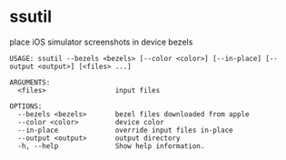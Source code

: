 <!-- 
This source file is part of the ssutil open-source project

SPDX-FileCopyrightText: 2025 Lukas Kollmer

SPDX-License-Identifier: MIT
-->

# ssutil

place iOS simulator screenshots in device bezels


```
USAGE: ssutil --bezels <bezels> [--color <color>] [--in-place] [--output <output>] [<files> ...]

ARGUMENTS:
  <files>                 input files

OPTIONS:
  --bezels <bezels>       bezel files downloaded from apple
  --color <color>         device color
  --in-place              override input files in-place
  --output <output>       output directory
  -h, --help              Show help information.
```
